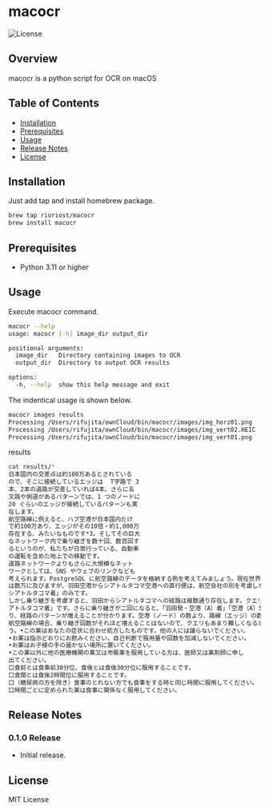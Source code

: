 # macocr

![License](https://img.shields.io/badge/license-MIT-blue.svg)

## Overview

macocr is a python script for OCR on macOS

## Table of Contents

- [Installation](#installation)
- [Prerequisites](#prerequisites)
- [Usage](#usage)
- [Release Notes](#release-notes)
- [License](#license)

## Installation

Just add tap and install homebrew package.

```bash
brew tap rioriost/macocr
brew install macocr
```

## Prerequisites

- Python 3.11 or higher

## Usage

Execute macocr command.

```bash
macocr --help
usage: macocr [-h] image_dir output_dir

positional arguments:
  image_dir   Directory containing images to OCR
  output_dir  Directory to output OCR results

options:
  -h, --help  show this help message and exit
```

The indentical usage is shown below.

```bash
macocr images results
Processing /Users/rifujita/ownCloud/bin/macocr/images/img_horz01.png
Processing /Users/rifujita/ownCloud/bin/macocr/images/img_vert02.HEIC
Processing /Users/rifujita/ownCloud/bin/macocr/images/img_vert01.png
```

results

```bash
cat results/*
日本国内の交差点は約100万あるとされている
ので、そこに接続しているエッジは  T字路で 3
本、2本の道路が交差していれば4本、さらに五
叉路や側道があるパターンでは、1 つのノードに
20 ぐらいのエッジが接続しているパターンも実
在します。
航空路線に例えると、ハブ空港が日本国内だけ
で約100万あり、エッジがその10倍・約1,000万
存在する、みたいなものです*3。そしてその巨大
なネットワーク内で乗り継ぎを数十回、数百回す
るというのが、私たちが日常行っている、自動車
の運転を含めた地上での移動です。
道路ネットワークよりもさらに大規模なネット
ワークとしては、SNS やウェブのリンクなども
考えられます。PostgreSQL に航空路線のデータを格納する例を考えてみましょう。現在世界には約三千五百の空港があり、それらの空港を結ぶ航空路線
は数万に及びますが、羽田空港からシアトルタコマ空港への直行便は、航空会社の別を考慮しなければ一路線しかありません。条件は「羽田発
シアトルタコマ着」のみです。
しかし乗り継ぎを考慮すると、羽田からシアトルタコマへの経路は複数通り存在します。クエリの条件は「羽田発・空港（A）着」「空港（A）発シ
アトルタコマ着」です。さらに乗り継ぎが二回になると、「羽田発・空港（A）着」「空港（A）発-空港（B）着」「空港（B）着・シアトルタコマ着」とな
り、経路のパターンが増えることが分かります。空港（ノード）の数より、路線（エッジ）の数がかなり多くなるのはこういう理由です。
航空路線の場合、乗り継ぎ回数がそれほど増えることはないので、クエリもあまり難しくなるとは考えにくく、SQL で十分対応できるでしょ
う。•この薬はあなたの症状に合わせ処方したものです。他の人には譲らないでください。
•お薬は指示どおりにお飲みください。自己判断で服用量や回数を加減しないでください。
•お薬はお子様の手の届かない場所に置いてください。
•この薬以外に他の医療機関の薬又は市販薬を服用している方は、医師又は薬剤師に申し
出てください。
口食前とは食事前30分位、食後とは食後30分位に服用することです。
口食間とは食後2時間位に服用することです。
口（糖尿病の方を除き）食事のとれない方でも食事をする時と同じ時間に服用してください。
口時間ごとに定められた薬は食事に関係なく服用してください。
```

## Release Notes

### 0.1.0 Release
* Initial release.

## License
MIT License

